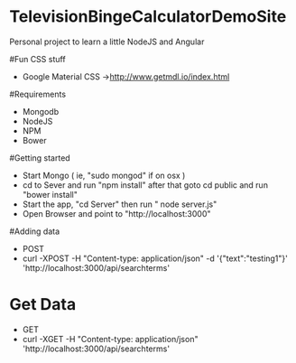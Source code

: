 # TelevisionBingeCalculatorDemoSite
Personal project to learn a little NodeJS and Angular

#Fun CSS stuff
* Google Material CSS ->http://www.getmdl.io/index.html

#Requirements
* Mongodb
* NodeJS
* NPM
* Bower

#Getting started
* Start Mongo ( ie, "sudo mongod" if on osx )
* cd to Sever and run "npm install" after that goto cd public and run "bower install"
* Start the app, "cd Server" then run " node server.js"
* Open Browser and point to "http://localhost:3000"

#Adding data
* POST
* curl -XPOST -H "Content-type: application/json" -d '{"text":"testing1"}' 'http://localhost:3000/api/searchterms'

# Get Data
* GET
* curl -XGET -H "Content-type: application/json" 'http://localhost:3000/api/searchterms'
